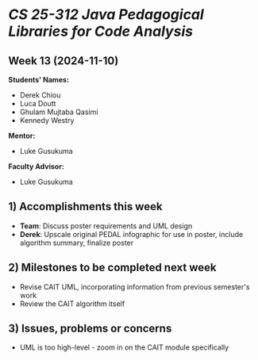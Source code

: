# *CS 25-312 Java Pedagogical Libraries for Code Analysis*

## Week 13 (2024-11-10)

**Students' Names:**
* Derek Chiou
* Luca Doutt
* Ghulam Mujtaba Qasimi
* Kennedy Westry

**Mentor:**
* Luke Gusukuma

**Faculty Advisor:**
* Luke Gusukuma

## 1) Accomplishments this week ##
* **Team**: Discuss poster requirements and UML design
* **Derek**: Upscale original PEDAL infographic for use in poster, include algorithm summary, finalize poster

## 2) Milestones to be completed next week ##
* Revise CAIT UML, incorporating information from previous semester's work
* Review the CAIT algorithm itself

## 3) Issues, problems or concerns ##
* UML is too high-level - zoom in on the CAIT module specifically

